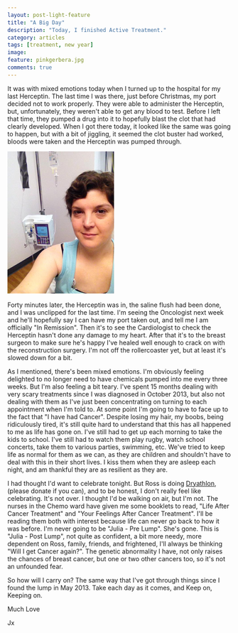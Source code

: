 ```yaml
---
layout: post-light-feature
title: "A Big Day"
description: "Today, I finished Active Treatment."
category: articles
tags: [treatment, new year]
image:
feature: pinkgerbera.jpg
comments: true
---
```


It was with mixed emotions today when I turned up to the hospital for my last Herceptin.  The last time I was there, just before Christmas, my port decided not to work properly.  They were able to administer the Herceptin, but, unfortunately, they weren't able to get any blood to test.  Before I left that time, they pumped a drug into it to hopefully blast the clot that had clearly developed.  When I got there today, it looked like the same was going to happen, but with a bit of jiggling, it seemed the clot buster had worked, bloods were taken and the Herceptin was pumped through.

<p class="center">
<img src="/images/last_herceptin.jpg" alt="Last Herceptin" style="width: auto;"/>
</p>

Forty minutes later, the Herceptin was in, the saline flush had been done, and I was unclipped for the last time.  I'm seeing the Oncologist next week and he'll hopefully say I can have my port taken out, and tell me I am officially "In Remission".  Then it's to see the Cardiologist to check the Herceptin hasn't done any damage to my heart.  After that it's to the breast surgeon to make sure he's happy I've healed well enough to crack on with the reconstruction surgery.  I'm not off the rollercoaster yet, but at least it's slowed down for a bit.

As I mentioned, there's been mixed emotions.  I'm obviously feeling delighted to no longer need to have chemicals pumped into me every three weeks.  But I'm also feeling a bit teary.  I've spent 15 months dealing with very scary treatments since I was diagnosed in October 2013, but also not dealing with them as I've just been concentrating on turning to each appointment when I'm told to.  At some point I'm going to have to face up to the fact that "I have had Cancer".  Despite losing my hair, my boobs, being ridiculously tired, it's still quite hard to understand that this has all happened to me as life has gone on.  I've still had to get up each morning to take the kids to school.  I've still had to watch them play rugby, watch school concerts, take them to various parties, swimming, etc.  We've tried to keep life as normal for them as we can, as they are children and shouldn't have to deal with this in their short lives.  I kiss them when they are asleep each night, and am thankful they are as resilient as they are.

I had thought I'd want to celebrate tonight.  But Ross is doing [Dryathlon](https://www.justgiving.com/Ross-dryathlete2015/),  (please donate if you can), and to be honest, I don't really feel like celebrating.  It's not over.  I thought I'd be walking on air, but I'm not.  The nurses in the Chemo ward have given me some booklets to read, "Life After Cancer Treatment" and "Your Feelings After Cancer Treatment".  I'll be reading them both with interest because life can never go back to how it was before.  I'm never going to be "Julia - Pre Lump".  She's gone.  This is "Julia - Post Lump", not quite as confident, a bit more needy, more dependent on Ross, family, friends, and frightened,  I'll always be thinking "Will I get Cancer again?".  The genetic abnormality I have, not only raises the chances of breast cancer, but one or two other cancers too, so it's not an unfounded fear.

So how will I carry on?  The same way that I've got through things since I found the lump in May 2013.  Take each day as it comes, and Keep on, Keeping on.

Much Love

Jx  
